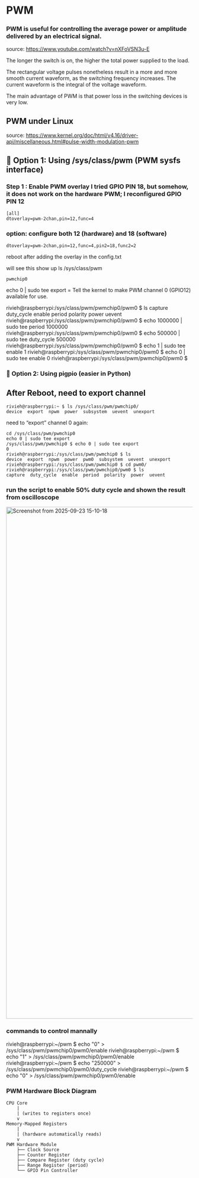 # PWM

### PWM is useful for controlling the average power or amplitude delivered by an electrical signal. 

source:
https://www.youtube.com/watch?v=nXFoVSN3u-E

 The longer the switch is on, the higher the total power supplied to the load.


 The rectangular voltage pulses nonetheless result in a more and more smooth current waveform, as the switching frequency increases. The current waveform is the integral of the voltage waveform.

The main advantage of PWM is that power loss in the switching devices is very low. 

## PWM under Linux 

source: https://www.kernel.org/doc/html/v4.16/driver-api/miscellaneous.html#pulse-width-modulation-pwm


## 🔹 Option 1: Using /sys/class/pwm (PWM sysfs interface)

### Step 1 : Enable PWM overlay I tried GPIO PIN 18, but somehow, it does not work on the hardware PWM; I reconfigured GPIO PIN 12

```
[all]
dtoverlay=pwm-2chan,pin=12,func=4
```


### option: configure both 12 (hardware) and 18 (software)
```
dtoverlay=pwm-2chan,pin=12,func=4,pin2=18,func2=2
```


reboot after adding the overlay in the config.txt

will see this show up ls /sys/class/pwm

```
pwmchip0
```

echo 0 | sudo tee export = Tell the kernel to make PWM channel 0 (GPIO12) available for use.

rivieh@raspberrypi:/sys/class/pwm/pwmchip0/pwm0 $ ls capture duty_cycle enable period polarity power uevent rivieh@raspberrypi:/sys/class/pwm/pwmchip0/pwm0 $ echo 1000000 | sudo tee period 1000000 
rivieh@raspberrypi:/sys/class/pwm/pwmchip0/pwm0 $ echo 500000 | sudo tee duty_cycle 500000 
rivieh@raspberrypi:/sys/class/pwm/pwmchip0/pwm0 $ echo 1 | sudo tee enable 1 
rivieh@raspberrypi:/sys/class/pwm/pwmchip0/pwm0 $ echo 0 | sudo tee enable 0 
rivieh@raspberrypi:/sys/class/pwm/pwmchip0/pwm0 $


### 🔹 Option 2: Using pigpio (easier in Python)


## After Reboot, need to export channel

```
rivieh@raspberrypi:~ $ ls /sys/class/pwm/pwmchip0/
device  export  npwm  power  subsystem  uevent  unexport
```

need to “export” channel 0 again:
```
cd /sys/class/pwm/pwmchip0
echo 0 | sudo tee export
/sys/class/pwm/pwmchip0 $ echo 0 | sudo tee export
0
rivieh@raspberrypi:/sys/class/pwm/pwmchip0 $ ls
device  export  npwm  power  pwm0  subsystem  uevent  unexport
rivieh@raspberrypi:/sys/class/pwm/pwmchip0 $ cd pwm0/
rivieh@raspberrypi:/sys/class/pwm/pwmchip0/pwm0 $ ls
capture  duty_cycle  enable  period  polarity  power  uevent

```

### run the script to enable 50% duty cycle and shown the result from oscilloscope

<img width="2380" height="1382" alt="Screenshot from 2025-09-23 15-10-18" src="https://github.com/user-attachments/assets/2670807a-197e-42e3-b358-9c16feeae67d" />


### commands to control mannally
rivieh@raspberrypi:~/pwm $ echo "0" > /sys/class/pwm/pwmchip0/pwm0/enable 
rivieh@raspberrypi:~/pwm $ echo "1" > /sys/class/pwm/pwmchip0/pwm0/enable 
rivieh@raspberrypi:~/pwm $ echo "250000" > /sys/class/pwm/pwmchip0/pwm0/duty_cycle 
rivieh@raspberrypi:~/pwm $ echo "0" > /sys/class/pwm/pwmchip0/pwm0/enable 

### PWM Hardware Block Diagram

```
CPU Core
    |
    | (writes to registers once)
    v
Memory-Mapped Registers
    |
    | (hardware automatically reads)
    v
PWM Hardware Module
    ├── Clock Source
    ├── Counter Register
    ├── Compare Register (duty cycle)
    ├── Range Register (period)
    └── GPIO Pin Controller
```



